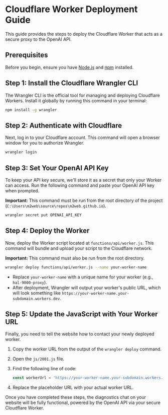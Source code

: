 # Cloudflare Worker Deployment Guide

This guide provides the steps to deploy the Cloudflare Worker that acts as a secure proxy to the OpenAI API.

## Prerequisites

Before you begin, ensure you have [Node.js](https://nodejs.org/) and [npm](https://www.npmjs.com/) installed.

## Step 1: Install the Cloudflare Wrangler CLI

The Wrangler CLI is the official tool for managing and deploying Cloudflare Workers. Install it globally by running this command in your terminal:

```sh
npm install -g wrangler
```

## Step 2: Authenticate with Cloudflare

Next, log in to your Cloudflare account. This command will open a browser window for you to authorize Wrangler.

```sh
wrangler login
```

## Step 3: Set Your OpenAI API Key

To keep your API key secure, we'll store it as a secret that only your Worker can access. Run the following command and paste your OpenAI API key when prompted.

**Important:** This command must be run from the root directory of the project (`C:\Users\m2web\source\repos\m2web.github.io`).

```sh
wrangler secret put OPENAI_API_KEY
```

## Step 4: Deploy the Worker

Now, deploy the Worker script located at `functions/api/worker.js`. This command will bundle and upload your script to the Cloudflare network.

**Important:** This command must also be run from the root directory.

```sh
wrangler deploy functions/api/worker.js --name your-worker-name
```

- Replace `your-worker-name` with a unique name for your worker (e.g., `hal-9000-proxy`).
- After deployment, Wrangler will output your worker's public URL, which will look something like `https://your-worker-name.your-subdomain.workers.dev`.

## Step 5: Update the JavaScript with Your Worker URL

Finally, you need to tell the website how to contact your newly deployed worker.

1.  Copy the worker URL from the output of the `wrangler deploy` command.
2.  Open the `js/2001.js` file.
3.  Find the following line of code:

    ```javascript
    const workerUrl = 'https://your-worker-name.your-subdomain.workers.dev';
    ```

4.  Replace the placeholder URL with your actual worker URL.

Once you have completed these steps, the diagnostics chat on your website will be fully functional, powered by the OpenAI API via your secure Cloudflare Worker.


